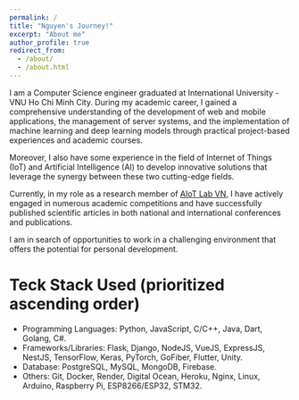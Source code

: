 ```yaml
---
permalink: /
title: "Nguyen's Journey!"
excerpt: "About me"
author_profile: true
redirect_from: 
  - /about/
  - /about.html
---
```

<!-- 
Nguyen's Information
====== -->
I am a Computer Science engineer graduated at International University - VNU Ho Chi Minh City. During my academic career, I gained a comprehensive understanding of the development of web and mobile applications, the management of server systems, and the implementation of machine learning and deep learning models through practical project-based experiences and academic courses. 

Moreover, I also have some experience in the field of Internet of Things (IoT) and Artificial Intelligence (AI) to develop innovative solutions that leverage the synergy between these two cutting-edge fields.

Currently, in my role as a research member of [AIoT Lab VN](https://aiotlab.vn/), I have actively engaged in numerous academic competitions and have successfully published scientific articles in both national and international conferences and publications.

I am in search of opportunities to work in a challenging environment that offers the potential for personal development.

Teck Stack Used (prioritized ascending order)
======
* Programming Languages: Python, JavaScript, C/C++, Java, Dart, Golang, C#.
* Frameworks/Libraries: Flask, Django, NodeJS, VueJS, ExpressJS, NestJS, TensorFlow, Keras, PyTorch, GoFiber, Flutter, Unity.
* Database: PostgreSQL, MySQL, MongoDB, Firebase.
* Others: Git, Docker, Render, Digital Ocean, Heroku, Nginx, Linux, Arduino, Raspberry Pi, ESP8266/ESP32, STM32.

<!-- Keyword
------
1. Web/Mobile Application 
2. Machine/Deep Learning
3. Internet of Things    -->

<!-- AIAir - Website
======
[https://www.aiair-aiotlabvn.tech/](https://www.aiair-aiotlabvn.tech/)

AIAir - Google Play Store 
======
[https://play.google.com/store/apps/details?id=com.aiotlabvn.iu_air_quality](https://play.google.com/store/apps/details?id=com.aiotlabvn.iu_air_quality) -->